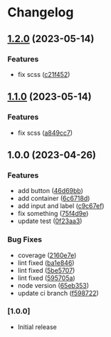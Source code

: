# Changelog

## [1.2.0](https://github.com/takashiAg/react-styledcomponent-lib/compare/v1.1.0...v1.2.0) (2023-05-14)


### Features

* fix scss ([c21f452](https://github.com/takashiAg/react-styledcomponent-lib/commit/c21f452304eb5af10fcf5231f2844944070099b4))

## [1.1.0](https://github.com/takashiAg/react-styledcomponent-lib/compare/v1.0.0...v1.1.0) (2023-05-14)


### Features

* fix scss ([a849cc7](https://github.com/takashiAg/react-styledcomponent-lib/commit/a849cc7622b369d11049b361a9d5cc04f14672e5))

## 1.0.0 (2023-04-26)


### Features

* add button ([46d69bb](https://github.com/takashiAg/react-styledcomponent-lib/commit/46d69bb596b50ea41fafb1e7fd4c3f654f9752da))
* add container ([6c6718d](https://github.com/takashiAg/react-styledcomponent-lib/commit/6c6718d27633799c9a477ae566cad49758b7c716))
* add input and label ([c9c67ef](https://github.com/takashiAg/react-styledcomponent-lib/commit/c9c67ef2dde9885d50f07cb1cdf87581757e360b))
* fix something ([75f4d9e](https://github.com/takashiAg/react-styledcomponent-lib/commit/75f4d9e471723c3591b7419440677bf48253f07a))
* update test ([0f23aa3](https://github.com/takashiAg/react-styledcomponent-lib/commit/0f23aa361e77204d895af64d31c189ef6d954ffa))


### Bug Fixes

* coverage ([2160e7e](https://github.com/takashiAg/react-styledcomponent-lib/commit/2160e7e20d649f486d856198d2f90cce6473fdf5))
* lint fixed ([ba1e846](https://github.com/takashiAg/react-styledcomponent-lib/commit/ba1e84613382594ea902df7014f59ddc10b5e00a))
* lint fixed ([5be5707](https://github.com/takashiAg/react-styledcomponent-lib/commit/5be5707b0bdadd2a958215f4ec8e56d362f8c43b))
* lint fixed ([595705a](https://github.com/takashiAg/react-styledcomponent-lib/commit/595705a71723b84eaa4fb672fa09de91f7e0bca5))
* node version ([65eb353](https://github.com/takashiAg/react-styledcomponent-lib/commit/65eb353eb665eedf027183cc8100bd953e0be31a))
* update ci branch ([f598722](https://github.com/takashiAg/react-styledcomponent-lib/commit/f598722088391578c0a3bfc461543c0c85a94a00))

### [1.0.0]

- Initial release
